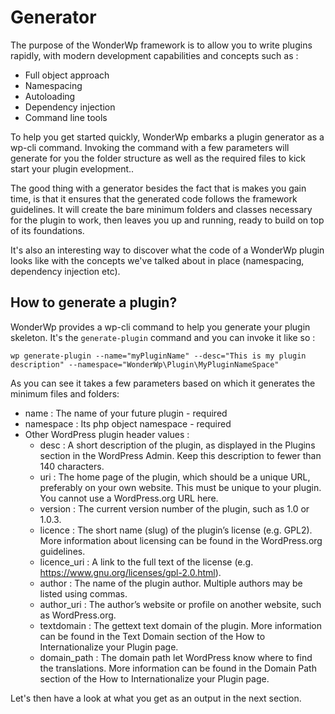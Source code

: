 # Generator

The purpose of the WonderWp framework is to allow you to write plugins rapidly, with modern development capabilities and concepts such as :

- Full object approach
- Namespacing
- Autoloading
- Dependency injection 
- Command line tools
 
To help you get started quickly, WonderWp embarks a plugin generator as a wp-cli command. Invoking the command with a few parameters will generate for you the folder structure as well as the required files to kick start your plugin evelopment..

The good thing with a generator besides the fact that is makes you gain time, is that it ensures that the generated code follows the framework guidelines. It will create the bare minimum folders and classes necessary for the plugin to work, then leaves you up and running, ready to build on top of its foundations. 

It's also an interesting way to discover what the code of a WonderWp plugin looks like with the concepts we've talked about in place (namespacing, dependency injection etc).

## How to generate a plugin? 

WonderWp provides a wp-cli command to help you generate your plugin skeleton.
It's the `generate-plugin` command and you can invoke it like so :

`wp generate-plugin --name="myPluginName" --desc="This is my plugin description" --namespace="WonderWp\Plugin\MyPluginNameSpace"`

As you can see it takes a few parameters based on which it generates the minimum files and folders:
- name : The name of your future plugin - required
- namespace : Its php object namespace - required
- Other WordPress plugin header values : 
    - desc :  A short description of the plugin, as displayed in the Plugins section in the WordPress Admin. Keep this description to fewer than 140 characters.
    - uri : The home page of the plugin, which should be a unique URL, preferably on your own website. This must be unique to your plugin. You cannot use a WordPress.org URL here.
    - version : The current version number of the plugin, such as 1.0 or 1.0.3.
    - licence : The short name (slug) of the plugin’s license (e.g. GPL2). More information about licensing can be found in the WordPress.org guidelines.
    - licence_uri : A link to the full text of the license (e.g. https://www.gnu.org/licenses/gpl-2.0.html).
    - author : The name of the plugin author. Multiple authors may be listed using commas.
    - author_uri : The author’s website or profile on another website, such as WordPress.org.
    - textdomain : The gettext text domain of the plugin. More information can be found in the Text Domain section of the How to Internationalize your Plugin page.
    - domain_path :   The domain path let WordPress know where to find the translations. More information can be found in the Domain Path section of the How to Internationalize your Plugin page.

Let's then have a look at what you get as an output in the next section.    
